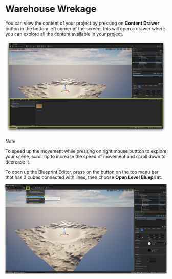 # Warehouse Wrekage

You can view the content of your project by pressing on **Content Drawer** button in the bottom left corner of the screen, this will open a drawer where you can explore all the content available in your project.

![Content Drawer](screenshots/content.png)

>[!NOTE]
> To speed up the movement while pressing on right mouse buttton to explore your scene, scroll up to increase the speed of movement and scroll down to decrease it.

To open up the Blueprint Editor, press on the button on the top menu bar that has 3 cubes connected with lines, then choose **Open Level Blueprint**.

![Open Level Blueprint](screenshots/open_level_blueprint.png)

